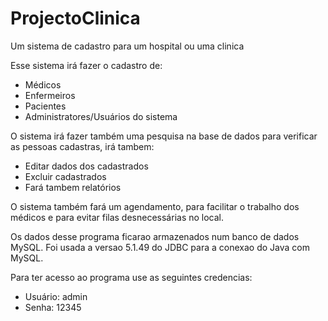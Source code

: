 # ProjectoClinica
Um sistema de cadastro para um hospital ou uma clinica

Esse sistema irá fazer o cadastro de:
- Médicos
- Enfermeiros
- Pacientes 
- Administratores/Usuários do sistema

O sistema irá fazer também uma pesquisa na base de dados para verificar as pessoas cadastras, irá tambem:
 - Editar dados dos cadastrados
 - Excluir cadastrados
 - Fará tambem relatórios

O sistema também fará um agendamento, para facilitar o trabalho dos médicos e para evitar filas desnecessárias no local.

Os dados desse programa ficarao armazenados num banco de dados MySQL.
Foi usada a versao 5.1.49 do JDBC para a conexao do Java com MySQL.

Para ter acesso ao programa use as seguintes credencias:
- Usuário: admin
- Senha: 12345
